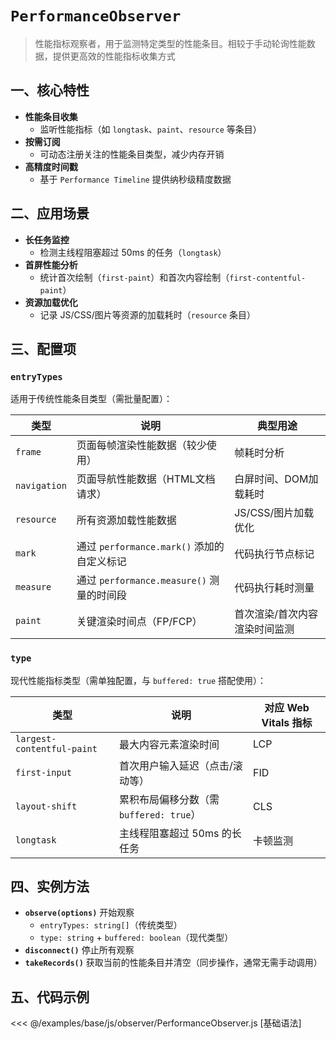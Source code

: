 # **`PerformanceObserver`** <Sound word="PerformanceObserver"/>

> 性能指标观察者，用于监测特定类型的性能条目。相较于手动轮询性能数据，提供更高效的性能指标收集方式

## 一、核心特性

- **性能条目收集**
  - 监听性能指标（如 `longtask`、`paint`、`resource` 等条目）
- **按需订阅**
  - 可动态注册关注的性能条目类型，减少内存开销
- **高精度时间戳**
  - 基于 `Performance Timeline` 提供纳秒级精度数据

## 二、应用场景

- **长任务监控**
  - 检测主线程阻塞超过 50ms 的任务（`longtask`）
- **首屏性能分析**
  - 统计首次绘制（`first-paint`）和首次内容绘制（`first-contentful-paint`）
- **资源加载优化**
  - 记录 JS/CSS/图片等资源的加载耗时（`resource` 条目）

## 三、配置项

### **`entryTypes`**

适用于传统性能条目类型（需批量配置）：

| 类型         | 说明                                       | 典型用途                      |
| ------------ | ------------------------------------------ | ----------------------------- |
| `frame`      | 页面每帧渲染性能数据（较少使用）           | 帧耗时分析                    |
| `navigation` | 页面导航性能数据（HTML文档请求）           | 白屏时间、DOM加载耗时         |
| `resource`   | 所有资源加载性能数据                       | JS/CSS/图片加载优化           |
| `mark`       | 通过 `performance.mark()` 添加的自定义标记 | 代码执行节点标记              |
| `measure`    | 通过 `performance.measure()` 测量的时间段  | 代码执行耗时测量              |
| `paint`      | 关键渲染时间点（FP/FCP）                   | 首次渲染/首次内容渲染时间监测 |

### **`type`**

现代性能指标类型（需单独配置，与 `buffered: true` 搭配使用）：

| 类型                       | 说明                                    | 对应 Web Vitals 指标 |
| -------------------------- | --------------------------------------- | -------------------- |
| `largest-contentful-paint` | 最大内容元素渲染时间                    | LCP                  |
| `first-input`              | 首次用户输入延迟（点击/滚动等）         | FID                  |
| `layout-shift`             | 累积布局偏移分数（需 `buffered: true`） | CLS                  |
| `longtask`                 | 主线程阻塞超过 50ms 的长任务            | 卡顿监测             |

## 四、实例方法

- **`observe(options)`** 开始观察
  - `entryTypes: string[]`（传统类型）
  - `type: string` + `buffered: boolean`（现代类型）
- **`disconnect()`** 停止所有观察
- **`takeRecords()`** 获取当前的性能条目并清空（同步操作，通常无需手动调用）

## 五、代码示例

<<< @/examples/base/js/observer/PerformanceObserver.js [基础语法]
